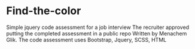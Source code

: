 # Find-the-color
Simple jquery code assessment for a job interview
The recruiter approved putting the completed assessment in a public repo
Written by Menachem Glik. 
The code assessment uses Bootstrap, Jquery, SCSS, HTML
